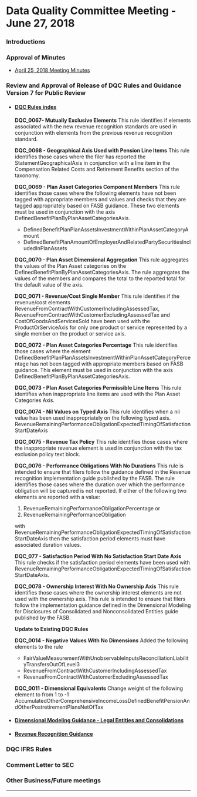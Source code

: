 # Data Quality Committee Meeting - June 27, 2018

### Introductions 
  
### Approval of Minutes
  + [April 25, 2018 Meeting Minutes](DRAFTDQCMeetingNotes04252018.docx?raw=true)

### Review and Approval of Release of DQC Rules and Guidance Version 7 for Public Review 
  + #### [DQC Rules index](https://github.com/DataQualityCommittee/dqc_us_rules/blob/v7/docs/README.md)

    **DQC_0067- Mutually Exclusive Elements** This rule identifies if elements associated with the new revenue recognition standards are used in conjunction with elements from the previous revenue recognition standard. 

    **DQC_0068 - Geographical Axis Used with Pension Line Items** This rule identifies those cases where the filer has reported the StatementGeographicalAxis in conjunction with a line item in the Compensation Related Costs and Retirement Benefits section of the taxonomy. 

    **DQC_0069 - Plan Asset Categories Component Members** This rule identifies those cases where the following elements have not been tagged with appropriate members and values and checks that they are tagged appropriately based on FASB guidance. These two elements must be used in conjunction with the axis DefinedBenefitPlanByPlanAssetCategoriesAxis.

      *   DefinedBenefitPlanPlanAssetsInvestmentWithinPlanAssetCategoryAmount
      *   DefinedBenefitPlanAmountOfEmployerAndRelatedPartySecuritiesIncludedInPlanAssets
    
    **DQC_0070 - Plan Asset Dimensional Aggregation** This rule aggregates the values of the Plan Asset categories on the DefinedBenefitPlanByPlanAssetCategoriesAxis.  The rule aggregates the values of the members and compares the total to the reported total for the default value of the axis. 

    **DQC_0071 - Revenue/Cost Single Member** This rule identifies if the revenue/cost elements RevenueFromContractWithCustomerIncludingAssessedTax, RevenueFromContractWithCustomerExcludingAssessedTax and CostOfGoodsAndServicesSold  have been used with the ProductOrServiceAxis for only one product or service represented by a single member on the product or service axis.

    **DQC_0072 - Plan Asset Categories Percentage** This rule identifies those cases where the element DefinedBenefitPlanPlanAssetsInvestmentWithinPlanAssetCategoryPercentage has not been tagged with appropriate members based on FASB guidance. This element must be used in conjunction with the axis DefinedBenefitPlanByPlanAssetCategoriesAxis.

    **DQC_0073 - Plan Asset Categories Permissible Line Items** This rule identifies when inappropriate line items are used with the Plan Asset Categories Axis. 

    **DQC_0074 - Nil Values on Typed Axis** This rule identifies when a nil value has been used inappropriately on the following typed axis.   RevenueRemainingPerformanceObligationExpectedTimingOfSatisfactionStartDateAxis

    **DQC_0075 - Revenue Tax Policy** This rule identifies those cases where the inappropriate revenue element is used in conjunction with the tax exclusion policy text block.

    **DQC_0076 - Performance Obligations With No Durations** This rule is intended to ensure that filers follow the guidance defined in the Revenue recognition implementation guide published by the FASB. The rule identifies those cases where the duration over which the performance obligation will be captured is not reported.  If either of the following two elements are reported with a value:

      1.  RevenueRemainingPerformanceObligationPercentage or
      1.  RevenueRemainingPerformanceObligation  
    
    with RevenueRemainingPerformanceObligationExpectedTimingOfSatisfactionStartDateAxis then the satisfaction period elements must have associated duration values.

    **DQC_077 - Satisfaction Period With No Satisfaction Start Date Axis** This rule checks if the satisfaction period elements have been used with RevenueRemainingPerformanceObligationExpectedTimingOfSatisfactionStartDateAxis.

    **DQC_0078 - Ownership Interest With No Ownership Axis** This rule identifies those cases where the ownership interest elements are not used with the ownership axis. This rule is intended to ensure that filers follow the implementation guidance defined in the Dimensional Modeling for Disclosures of Consolidated and Nonconsolidated Entities guide published by the FASB.

    __**Update to Existing DQC Rules**__

    **DQC_0014 - Negative Values With No Dimensions** Added the following elements to the rule
      *   FairValueMeasurementWithUnobservableInputsReconciliationLiabilityTransfersOutOfLevel3
      *   RevenueFromContractWithCustomerIncludingAssessedTax
      *   RevenueFromContractWithCustomerExcludingAssessedTax

    **DQC_0011 - Dimensional Equivalents** Change weight of the following element to from 1 to -1 AccumulatedOtherComprehensiveIncomeLossDefinedBenefitPensionAndOtherPostretirementPlansNetOfTax

  + #### [Dimensional Modeling Guidance - Legal Entities and Consolidations](https://github.com/DataQualityCommittee/documentation/blob/master/guidance/LegalEntitiesConsolidation.md)
  + #### [Revenue Recognition Guidance](https://github.com/DataQualityCommittee/documentation/blob/master/guidance/RevenueRecognition.md)


### DQC IFRS Rules

### Comment Letter to SEC

### Other Business/Future meetings

______________________
